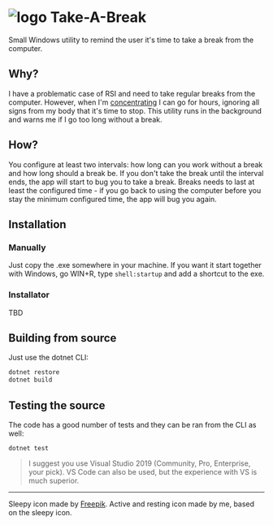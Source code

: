 ![logo](https://raw.githubusercontent.com/bruno-brant/rest-a-little/master/logo.png) 
Take-A-Break
=============

Small Windows utility to remind the user it's time to take a break from the computer.

Why?
----
I have a problematic case of RSI and need to take regular breaks from the computer. However, when I'm [concentrating](https://en.wikipedia.org/wiki/Flow_(psychology)) I can go for hours, ignoring all signs from my body that it's time to stop. This utility runs in the background and warns me if I go too long without a break.

How?
----
You configure at least two intervals: how long can you work without a break and how long should a break be. If you don't take the break until the interval ends, the app will start to bug you to take a break. Breaks needs to last at least the configured time - if you go back to using the computer before you stay the minimum configured time, the app will bug you again.


Installation
------------

### Manually
Just copy the .exe somewhere in your machine. If you want it start together with Windows, go WIN+R, type `shell:startup` and add a shortcut to the exe.

### Installator

TBD

Building from source
--------------------

Just use the dotnet CLI:

```bash
dotnet restore
dotnet build
```

Testing the source
------------------

The code has a good number of tests and they can be ran from the CLI as well:

```
dotnet test
```

> I suggest you use Visual Studio 2019 (Community, Pro, Enterprise, your pick). VS Code can also be used, but the experience with VS is much superior.

---

Sleepy icon made by [Freepik](https://www.flaticon.com/authors/freepik).
Active and resting icon made by me, based on the sleepy icon.
